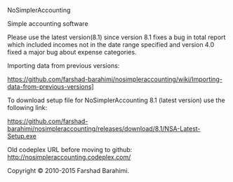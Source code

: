 NoSimplerAccounting

Simple accounting software

Please use the latest version(8.1) since version 8.1 fixes a bug in total report which included incomes not in the date range specified and version 4.0 fixed a major bug about expense categories.

Importing data from previous versions:

https://github.com/farshad-barahimi/nosimpleraccounting/wiki/Importing-data-from-previous-versions]

To download setup file for NoSimplerAccounting 8.1 (latest version) use the following link:

https://github.com/farshad-barahimi/nosimpleraccounting/releases/download/8.1/NSA-Latest-Setup.exe

Old codeplex URL before moving to github: http://nosimpleraccounting.codeplex.com/

Copyright © 2010-2015 Farshad Barahimi.
